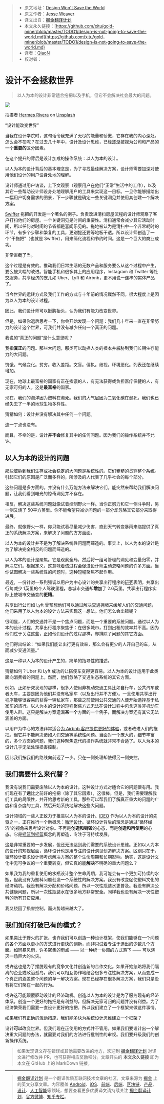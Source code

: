 > * 原文地址：[Design Won't Save the World](https://medium.com/@hairyelefante/design-is-not-going-to-save-the-world-8985870471a5)
> * 原文作者：[Jesse Weaver](https://medium.com/@hairyelefante)
> * 译文出自：[掘金翻译计划](https://github.com/xitu/gold-miner)
> * 本文永久链接：[https://github.com/xitu/gold-miner/blob/master/TODO1/design-is-not-going-to-save-the-world.md](https://github.com/xitu/gold-miner/blob/master/TODO1/design-is-not-going-to-save-the-world.md)
> * 译者：[QiaoN](https://github.com/QiaoN)
> * 校对者：

# 设计不会拯救世界

> 以人为本的设计非常适合拖把以及手机，但它不会解决社会最大的问题。

![](https://cdn-images-1.medium.com/max/10944/1*xxI7UYo5-Lyb7wCth0FyOQ.jpeg)

拍摄者 [Hermes Rivera](https://unsplash.com/photos/R1_ibA4oXiI?utm_source=unsplash&utm_medium=referral&utm_content=creditCopyText) on [Unsplash](https://unsplash.com/@hermez777?utm_source=unsplash&utm_medium=referral&utm_content=creditCopyText)

“设计能改变世界”

当我在设计学院时，这句话令我充满了无尽的能量和骄傲，它存在我的内心深处。怎么会不在呢？在过去几十年中，设计及设计思维，已经[逐渐](https://hbr.org/2015/09/design-thinking-comes-of-age)被视为公司和产品的一个**重要的**区分因素。

在这个提升的背后是设计加成的操作系统：以人为本的设计。

以人为本的设计背后的基本理念是，为了寻找最佳解决方案，设计师需要加深对使用他们设计的用户设身处地的理解。

设计师通过用户访谈，上下文观察（观察用户在他们“正常”生活中的工作），以及其它一些帮助设计师设身处地理解用户的工具来实现这一目标。一旦你能够描绘出一幅用户切身需求的图景，下一步骤就是确定一些关键洞见并使用其创建一个解决方案。

[Swiffer](https://www.fastcompany.com/3006797/innovation-method-behind-swiffer-madness) 拖把的开发是一个著名的例子。负责改进清扫房屋流程的设计师观察了客户打扫他们的房屋。一个关键洞见是时间的重要性。清扫通常会减少其它活动时间，所以任何对时间的节省都是喜闻乐见的。拖地被认为是清扫中一个非常耗时的环节，有多个步骤和繁复的工具，更别提还要等地板干透。所以设计师创造了一个“干拖把”（也就是 Swiffer），用来简化流程和节约时间。这是一个巨大的商业成功。

非常直截了当。

这个过程是有效的。推动我们日常生活的无数产品和服务要么从这个过程中产生，要么被大幅的改进。智能手机和很多其上的应用程序，Instagram 和 Twitter 等社交服务，共享经济的宠儿如 Uber、Lyft 和 Airbnb，更不用说一连串的实体产品了。

当今世界的运转方式及我们工作的方式与十年前的情况截然不同。很大程度上是因为以人为本的设计过程。

因此，我们设计师可以挺胸抬头，认为我们有能力改变世界。

但是，如果你退后思考一下，你会开始发现一个问题：我们几十年来一直在非常努力的设计这个世界，可我们并没有减少任何一个真正的问题。

我说的“真正的问题”是什么意思呢？

我指**真正**的问题。那些大问题，那类可以动摇人类的根本并威胁到我们长期生存能力的大问题。

饥饿。气候变化。贫穷。收入差距。文盲。偏执。歧视。环境恶化。列表还在继续增加。

现在，地球上最富裕的国家有正在挨饿的人，有无法获得或负担医疗保健的人，有无家可归的人。这是**最富裕**的国家。

现在，我们的海洋因为塑料在濒死。我们的大气层因为二氧化碳在濒死，我们也已经失去了一半的地球生物多样性。

猜猜如何：设计并没有解决其中任何一个问题。

连一丁点也没有。

而且，不幸的是，设计**并不会**修复其中的任何问题。因为我们的操作系统并不允许。

## 以人为本的设计的问题

那些威胁到我们生存或社会稳定的大问题是系统性的。它们粗糙的贯穿整个系统。引起它们的原因是广泛而多样的，所涉及的人代表了几乎社会的每个部分。

这些问题是多方面的。并没有什么万能方法来解决它们。能突然来帮助我们解决问题，让我们看到曙光的惊奇洞见并不存在。

相反，解决这些系统问题就像试着控制野火一样。当你正努力和它一侧斗争时，另一侧又烧了 50平方英里。你不能希望只减少问题的一部分却忽略其它部分来取得进展。

最终，就像野火一样，你只能试着尽量减少伤害，直到天气转变暴雨来临提供了真正的系统解决方案，来解决了问题的方方面面。

以人为本的设计并不是为了解决系统性问题而缔造的。事实上，以人为本的设计是为了解决完全相反的问题而缔造的。

以人为本的设计是聚焦。它是观察全局，然后将一组可管理的洞见和变量归零，并解决它们。根据定义，这意味着该过程会促进设计师主动忽略问题的许多方面。当你试图解决一些系统性的问题时，这种短程聚焦不起作用。

最近，一份针对一系列强调以用户为中心设计的共享出行程序的[研究](http://www.schallerconsult.com/rideservices/automobility.htm)表明，共享出行每减少 1英里的个人驾驶里程，总城市交通却**增加**了 2.6英里。共享出行程序实际上使城市交通变的**更糟**。

共享出行公司如 Lyft 曾预想他们可以通过解决交通拥堵来缓解人们的交通问题，他们采用了以人为本的设计方法来实现这一想法。他们怎么会出错呢？

很明显，人们的交通并不是一个焦点问题，而是一个重要的系统问题。通过以人为本的设计过程，共享出行程序聚焦于：在很多城市，打到出租的效率并不高。因为他们过于关注这些，正如他们设计的过程那样，却排除了问题的其它方面。

他们得出结论：“如果我们能让出行更有效率，那么会有更少的人开自己的车，从而减少交通流量。”

这是一种以人为本的设计产生的，简单的指导性的描述。

猜猜如何？Uber 和 Lyft 成功的让搭便车变得更容易。以人为本的设计适用于此类面向消费者的问题上。然而，他们忽略了交通生态系统的其它方面。

例如，正如研究发现的那样，很多人使用非机动交通工具比如自行车，公共汽车或者火车，主要是因为他们并没有私家车（以及出行并不方便）。一旦使用共享出行程序能够很容易的获得一辆私家车，那些之前使用公共交通的人便开始选择基于私家车的旅行。以人为本的设计的短程聚焦方式无法在设计过程中包含这类非机动车使用人群。这只是解决方案遗漏**某一个**方面的一个例子，而解决方案还有其它无法涵盖的方面。

以用户为中心的方法非常适合[为 Airbnb 客户提供更好的体验](https://www.forbes.com/sites/emilyjoffrion/2018/07/09/the-designer-who-changed-airbnbs-entire-strategy/#7367d1c62c36)，或者改进人们的拖把。但它并不能解决诸如人们交通等系统性问题。当面对一个庞大的，细节丰富的，多个方面的问题，我们这种聚焦迭代的操作系统就非常不合适了。以人为本的设计几乎无法处理损害控制。

因此我们按我们的路线向前迈了一步。只在一侧处理却使得另一侧失控。

## 我们需要什么来代替？

我没有说我们需要废除以人为本的设计。这种设计方式对适合它的问题很有用。我们现在有了**远**比之前好的拖把（除了其它因素），这很棒。但是，我们需要理解我们工具的局限性，并开始思考新的工具，那些可以帮我们了解真正重大的问题的广度和复杂度的工具，然后开始系统地解决这些大问题。

设计领域的一些人正致力于推进以人为本的设计。[IDEO](https://medium.com/@ideo) 作为以人为本的设计的先驱之一，正在推行一个新概念：[循环设计](https://www.circulardesignguide.com/)。循环设计背后的理念是通过“循环经济”的视角来思考设计对象。不再是**创造和销毁**的心态，而是**创造和再使用**的心态。它是[摇篮到摇篮](https://www.amazon.com/Cradle-Remaking-Way-Make-Things/dp/0865475873)概念的再塑造，专注于可持续发展。

这是非常重要的一步发展，但还无法达到我们需要的系统设计思维。正如以人为本的设计的短视层面，循环设计也是用专注的设计洞见创造解决方案。区别只在于，循环设计要求设计师考虑解决方案的整个生命周期和长期影响。确实，这是设计文化中无可争议的一个重要转变，但它真的能**解决**不明确的重大问题么？

如果我为我的重复使用的水瓶设计整个生命周期，我可能会有一个更加可持续的水瓶，但我没有为塑料问题创造一个系统性的解决方案。我没有改变促使塑料文化的经济动机。我没有解决分配和价格问题，所以一次性瓶装水更普及。我没有解决公共健康问题，所以一次性瓶装水在很多地方非常安全。同样我也没有解决一次性塑料的所有其它应用。

我又绕回了损害控制。而火势越来越大了。

## 我们如何打破已有的模式？

如果类比于野火的扩张，也许我们可以创造一种设计框架，使我们能够在一个问题的各个方面以更小的方式进行更快的创新，而非只试着专注于选出的少数几个方面。如同暴风雨，许多密集的雨点 —— 以一种统一协调的方式落下 —— 可以浇灭一场巨大的火灾。

或许这也是为了摆脱现有的竞争文化并创造新的合作文化。如果开始忽略将我们隔离的企业或政治孤岛，我们可以相互协作地结合很多专注性解决方案，从而变成一个真正的涵盖整个问题的单一解决方案。现在已经存在很多解决方案，我们只是没有将它们聚在一起的行为。

或许这可能颠覆驱动设计的经济动机。创造以人为本的设计是为了服务现有的经济体系。创造一个更好的拖把是有利益的。但解决无家可归的问题并没有利益。为了经济繁荣我们需要一直设计更好的拖把，所以我们建立了一个框架来做这件事情。

如果我们有正确的激励措施，我们能多快为系统设计思维建立一个框架？

设计**可以**改变世界。但我们现在正使用的方式并不管用。如果我们要设计出一个解决重大问题的办法，就需要对我们的方法进行批判性的审视。我们要升级我们的创新操作系统。

> 如果发现译文存在错误或其他需要改进的地方，欢迎到 [掘金翻译计划](https://github.com/xitu/gold-miner) 对译文进行修改并 PR，也可获得相应奖励积分。文章开头的 **本文永久链接** 即为本文在 GitHub 上的 MarkDown 链接。

---

> [掘金翻译计划](https://github.com/xitu/gold-miner) 是一个翻译优质互联网技术文章的社区，文章来源为 [掘金](https://juejin.im) 上的英文分享文章。内容覆盖 [Android](https://github.com/xitu/gold-miner#android)、[iOS](https://github.com/xitu/gold-miner#ios)、[前端](https://github.com/xitu/gold-miner#前端)、[后端](https://github.com/xitu/gold-miner#后端)、[区块链](https://github.com/xitu/gold-miner#区块链)、[产品](https://github.com/xitu/gold-miner#产品)、[设计](https://github.com/xitu/gold-miner#设计)、[人工智能](https://github.com/xitu/gold-miner#人工智能)等领域，想要查看更多优质译文请持续关注 [掘金翻译计划](https://github.com/xitu/gold-miner)、[官方微博](http://weibo.com/juejinfanyi)、[知乎专栏](https://zhuanlan.zhihu.com/juejinfanyi)。
